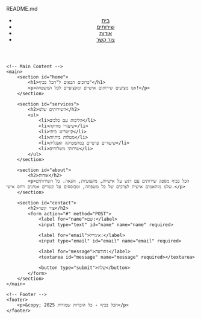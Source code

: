 README.md
<!DOCTYPE html>
<html lang="he">
<head>
    <meta charset="UTF-8">
    <meta name="viewport" content="width=device-width, initial-scale=1.0">
    <title>הכל בכיף - דף הבית</title>
    <link rel="stylesheet" href="styles.css">
</head>
<body>
    <!-- Header -->
    <header>
        <nav>
            <ul>
                <li><a href="#home">בית</a></li>
                <li><a href="#services">שירותים</a></li>
                <li><a href="#about">אודות</a></li>
                <li><a href="#contact">צור קשר</a></li>
            </ul>
        </nav>
    </header>

    <!-- Main Content -->
    <main>
        <section id="home">
            <h1>ברוכים הבאים ל"הכל בכיף"</h1>
            <p>אנו מציעים שירותים אישיים ומקצועיים לכל המשפחה!</p>
        </section>

        <section id="services">
            <h2>השירותים שלנו</h2>
            <ul>
                <li>הליכות עם כלבים</li>
                <li>שיעורי מוזיקה</li>
                <li>קייטרינג ביתי</li>
                <li>מטלות ביתיות</li>
                <li>שיעורים פרטיים במתמטיקה ואנגלית</li>
                <li>שירותי משלוחים</li>
            </ul>
        </section>

        <section id="about">
            <h2>אודות</h2>
            <p>הכל בכיף מספק שירותים עם דגש על אישיות, מקצועיות, והנאה. כל השירותים שלנו מותאמים אישית לצרכים של כל משפחה, ומבוססים על קשרים אמינים ויחס אישי.</p>
        </section>

        <section id="contact">
            <h2>צור קשר</h2>
            <form action="#" method="POST">
                <label for="name">שם:</label>
                <input type="text" id="name" name="name" required>

                <label for="email">אימייל:</label>
                <input type="email" id="email" name="email" required>

                <label for="message">הודעה:</label>
                <textarea id="message" name="message" required></textarea>

                <button type="submit">שלח</button>
            </form>
        </section>
    </main>

    <!-- Footer -->
    <footer>
        <p>&copy; 2025 הכל בכיף - כל הזכויות שמורות</p>
    </footer>
</body>
</html>



